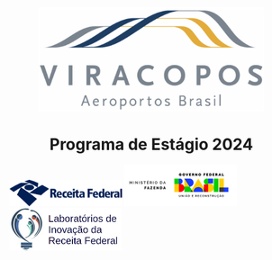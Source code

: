 <p align="center">
 <img src="readme/Viracopos_Airport_Logo.jpg" width="400" />
</p>

<h1 align="center">Programa de Estágio 2024</h1>
	
<p justify-content="space-between" align-items="center">
 <img src="readme/receita-federal-logo.png" width="200" alt="Logo Receita Federal">
 <img src="readme/MFAssinatura.png" width="200" alt="Logo Ministério da Fazenda">
 <img src="readme/Labin-logo.png" width="200" alt="Logo Labin">
</p>

